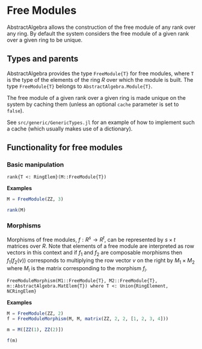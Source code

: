 # Free Modules

AbstractAlgebra allows the construction of the free module of any rank over any
ring. By default the system considers the free module of a given rank over a
given ring to be unique.

## Types and parents

AbstractAlgebra provides the type `FreeModule{T}` for free modules, where `T`
is the type of the elements of the ring $R$ over which the module is built.
The type `FreeModule{T}` belongs to `AbstractAlgebra.Module{T}`.

The free module of a given rank over a given ring is made unique on the
system by caching them (unless an optional `cache` parameter is set to
`false`).

See `src/generic/GenericTypes.jl` for an example of how to implement such a
cache (which usually makes use of a dictionary).

## Functionality for free modules

### Basic manipulation

```@docs
rank{T <: RingElem}(M::FreeModule{T})
```

**Examples**

```julia
M = FreeModule(ZZ, 3)

rank(M)
```

### Morphisms

Morphisms of free modules, $f : R^s \to R^t$, can be represented by $s\times t$
matrices over $R$. Note that elements of a free module are interpreted as row
vectors in this context and if $f_1$ and $f_2$ are composable morphisms then
$f_1(f_2(v))$ corresponds to multiplying the row vector $v$ on the right by 
$M_1\times M_2$ where $M_i$ is the matrix corresponding to the morphism $f_i$.

```@docs
FreeModuleMorphism(M1::FreeModule{T}, M2::FreeModule{T}, m::AbstractAlgebra.MatElem{T}) where T <: Union{RingElement, NCRingElem}
```

**Examples**

```julia
M = FreeModule(ZZ, 2)
f = FreeModuleMorphism(M, M, matrix(ZZ, 2, 2, [1, 2, 3, 4]))

m = M([ZZ(1), ZZ(2)])

f(m)
```
 


